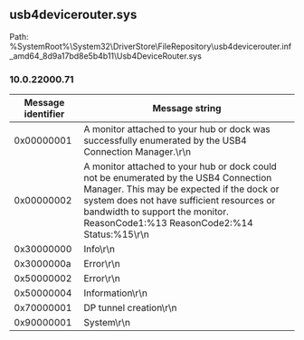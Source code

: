 ## usb4devicerouter.sys

Path: %SystemRoot%\System32\DriverStore\FileRepository\usb4devicerouter.inf_amd64_8d9a17bd8e5b4b11\Usb4DeviceRouter.sys

### 10.0.22000.71

Message identifier | Message string
--- | ---
0x00000001 | A monitor attached to your hub or dock was successfully enumerated by the USB4 Connection Manager.\r\n
0x00000002 | A monitor attached to your hub or dock could not be enumerated by the USB4 Connection Manager. This may be expected if the dock or system does not have sufficient resources or bandwidth to support the monitor. ReasonCode1:%13 ReasonCode2:%14 Status:%15\r\n
0x30000000 | Info\r\n
0x3000000a | Error\r\n
0x50000002 | Error\r\n
0x50000004 | Information\r\n
0x70000001 | DP tunnel creation\r\n
0x90000001 | System\r\n

